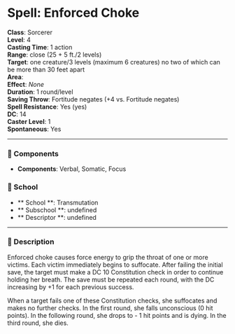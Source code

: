 
# Spell: Enforced Choke
**Class**: Sorcerer  
**Level**: 4  
**Casting Time**: 1 action  
**Range**: close (25 + 5 ft./2 levels)  
**Target**: one creature/3 levels (maximum 6 creatures) no two of which can be more than 30 feet apart  
**Area**:   
**Effect**: _None_  
**Duration**: 1 round/level  
**Saving Throw**: Fortitude negates (+4 vs. Fortitude negates)  
**Spell Resistance**: Yes (yes)  
**DC**: 14  
**Caster Level**: 1  
**Spontaneous**: Yes

---

### 🔮 Components
- **Components**: Verbal, Somatic, Focus

### 🏫 School
- ** School **: Transmutation
- ** Subschool **: undefined
- ** Descriptor **: undefined
---

### 📜 Description
Enforced choke causes force energy to grip the throat of one or more victims. Each victim immediately begins to suffocate. After failing the initial save, the target must make a DC 10 Constitution check in order to continue holding her breath. The save must be repeated each round, with the DC increasing by +1 for each previous success.

When a target fails one of these Constitution checks, she suffocates and makes no further checks. In the first round, she falls unconscious (0 hit points). In the following round, she drops to - 1 hit points and is dying. In the third round, she dies.
